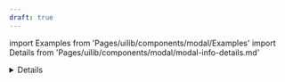 ```yaml
---
draft: true
---
```


import Examples from 'Pages/uilib/components/modal/Examples'
import Details from 'Pages/uilib/components/modal/modal-info-details.md'

<Details />

## Demos

<Examples />
